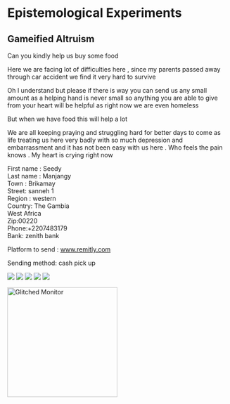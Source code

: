 # Epistemological Experiments

## Gameified Altruism

Can you kindly help us buy some food

Here we are facing lot of difficulties here , since my parents passed away through car accident we find it very hard to survive

Oh I understand but please if there is way you can send us any small amount as a helping hand is never small so anything you are able to give from your heart will be helpful as right now we are even homeless

But when we have food this will help a lot

We are all keeping praying and struggling hard for better days to come as life treating us here very badly with so much depression and embarrassment and it has not been easy with us here . Who feels the pain knows . My heart is crying right now

First name : Seedy  <br>
Last name : Manjangy  <br>
Town : Brikamay  <br>
Street: sanneh 1  <br>
Region : western  <br>
Country: The Gambia  <br>
West Africa <br>
Zip:00220  <br>
Phone:+2207483179  <br>
Bank: zenith bank  <br>

Platform to send : www.remitly.com

Sending method: cash pick up


![](Gambia-01.jpg)
![](Gambia-02.jpg)
![](Gambia-03.jpg)
![](Gambia-04.jpg)
![](Gambia-05.jpg)


 <a href="mailto:nateguimondart@gmail.com?subject=Feedback%20on%
 20Gameified%20Altruism">
   <img src="glitched_monitor.gif" alt="Glitched Monitor" style="width:
   250px;"/>
   </a>
